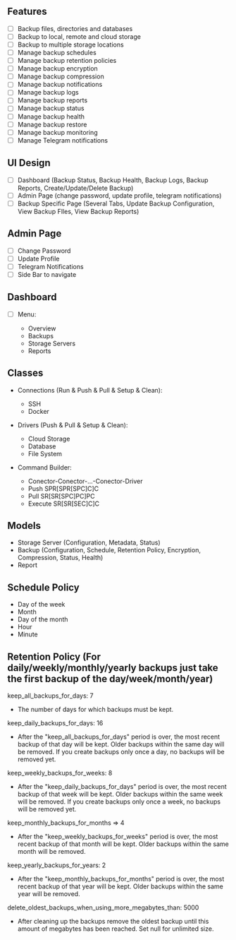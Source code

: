 ## Features

-   [ ] Backup files, directories and databases
-   [ ] Backup to local, remote and cloud storage
-   [ ] Backup to multiple storage locations
-   [ ] Manage backup schedules
-   [ ] Manage backup retention policies
-   [ ] Manage backup encryption
-   [ ] Manage backup compression
-   [ ] Manage backup notifications
-   [ ] Manage backup logs
-   [ ] Manage backup reports
-   [ ] Manage backup status
-   [ ] Manage backup health
-   [ ] Manage backup restore
-   [ ] Manage backup monitoring
-   [ ] Manage Telegram notifications

## UI Design

-   [ ] Dashboard (Backup Status, Backup Health, Backup Logs, Backup Reports, Create/Update/Delete Backup)
-   [ ] Admin Page (change password, update profile, telegram notifications)
-   [ ] Backup Specific Page (Several Tabs, Update Backup Configuration, View Backup FIles, View Backup Reports)

## Admin Page

-   [ ] Change Password
-   [ ] Update Profile
-   [ ] Telegram Notifications
-   [ ] Side Bar to navigate

## Dashboard

-   [ ] Menu:

    -   Overview
    -   Backups
    -   Storage Servers
    -   Reports

## Classes

-   Connections (Run & Push & Pull & Setup & Clean):

    -   SSH
    -   Docker

-   Drivers (Push & Pull & Setup & Clean):

    -   Cloud Storage
    -   Database
    -   File System

-   Command Builder:
    -   Conector-Conector-...-Conector-Driver
    -   Push SPR[SPR[SPC]C]C
    -   Pull SR[SR[SPC]PC]PC
    -   Execute SR[SR[SEC]C]C

## Models

-   Storage Server (Configuration, Metadata, Status)
-   Backup (Configuration, Schedule, Retention Policy, Encryption, Compression, Status, Health)
-   Report

## Schedule Policy

-   Day of the week
-   Month
-   Day of the month
-   Hour
-   Minute

## Retention Policy (For daily/weekly/monthly/yearly backups just take the first backup of the day/week/month/year)

keep_all_backups_for_days: 7

-   The number of days for which backups must be kept.

keep_daily_backups_for_days: 16

-   After the "keep_all_backups_for_days" period is over, the most recent backup
    of that day will be kept. Older backups within the same day will be removed.
    If you create backups only once a day, no backups will be removed yet.

keep_weekly_backups_for_weeks: 8

-   After the "keep_daily_backups_for_days" period is over, the most recent backup
    of that week will be kept. Older backups within the same week will be removed.
    If you create backups only once a week, no backups will be removed yet.

keep_monthly_backups_for_months => 4

-   After the "keep_weekly_backups_for_weeks" period is over, the most recent backup
    of that month will be kept. Older backups within the same month will be removed.

keep_yearly_backups_for_years: 2

-   After the "keep_monthly_backups_for_months" period is over, the most recent backup
    of that year will be kept. Older backups within the same year will be removed.

delete_oldest_backups_when_using_more_megabytes_than: 5000

-   After cleaning up the backups remove the oldest backup until
    this amount of megabytes has been reached.
    Set null for unlimited size.
